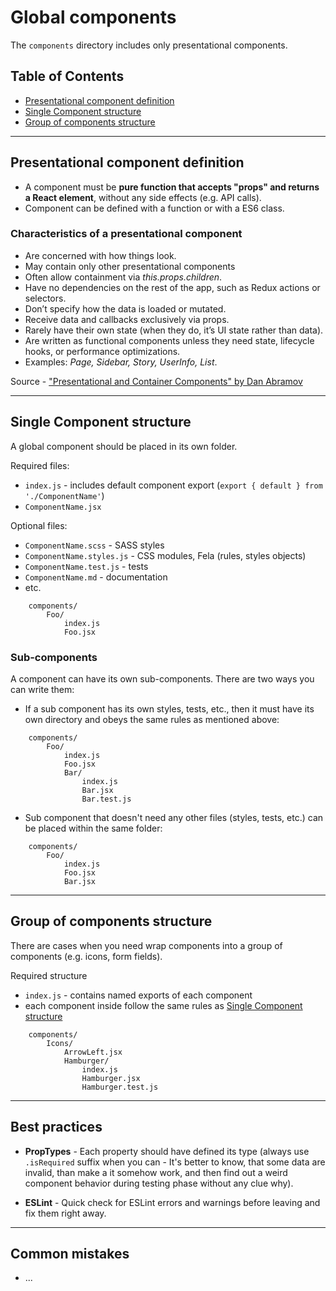 # Global components

The `components` directory includes only presentational components.

## Table of Contents

- [Presentational component definition](#component-definition)
- [Single Component structure](#single-component-structure)
- [Group of components structure](#group-of-components-structure)

---

## <a name="component-definition"></a>Presentational component definition

- A component must be **pure function that accepts "props" and returns a React element**, without any side effects (e.g. API calls).
- Component can be defined with a function or with a ES6 class.

### Characteristics of a presentational component

- Are concerned with how things look.
- May contain only other presentational components
- Often allow containment via _this.props.children_.
- Have no dependencies on the rest of the app, such as Redux actions or selectors.
- Don’t specify how the data is loaded or mutated.
- Receive data and callbacks exclusively via props.
- Rarely have their own state (when they do, it’s UI state rather than data).
- Are written as functional components unless they need state, lifecycle hooks, or performance optimizations.
- Examples: _Page, Sidebar, Story, UserInfo, List_.

Source - ["Presentational and Container Components" by Dan Abramov](https://medium.com/@dan_abramov/smart-and-dumb-components-7ca2f9a7c7d0)

---

## Single Component structure

A global component should be placed in its own folder.

Required files:

- `index.js` - includes default component export (`export { default } from './ComponentName'`)
- `ComponentName.jsx`

Optional files:

- `ComponentName.scss` - SASS styles
- `ComponentName.styles.js` - CSS modules, Fela (rules, styles objects)
- `ComponentName.test.js` - tests
- `ComponentName.md` - documentation
- etc.

```text
    components/
        Foo/
            index.js
            Foo.jsx
```

### <a name="single-component-structure"></a>Sub-components

A component can have its own sub-components. There are two ways you can write them:

- If a sub component has its own styles, tests, etc., then it must have its own directory and obeys the same rules as mentioned above:

```text
    components/
        Foo/
            index.js
            Foo.jsx
            Bar/
                index.js
                Bar.jsx
                Bar.test.js
```

- Sub component that doesn't need any other files (styles, tests, etc.) can be placed within the same folder:

```text
    components/
        Foo/
            index.js
            Foo.jsx
            Bar.jsx
```

---

## <a name="group-of-components-structure"></a>Group of components structure

There are cases when you need wrap components into a group of components (e.g. icons, form fields).

Required structure

- `index.js` - contains named exports of each component
- each component inside follow the same rules as [Single Component structure](#single-component-structure)

```text
    components/
        Icons/
            ArrowLeft.jsx
            Hamburger/
                index.js
                Hamburger.jsx
                Hamburger.test.js
```

---

## Best practices

- **PropTypes** - Each property should have defined its type (always use `.isRequired` suffix when you can - It's better to know, that some data are invalid, than make a it somehow work, and then find out a weird component behavior during testing phase without any clue why).

- **ESLint** - Quick check for ESLint errors and warnings before leaving and fix them right away.

---

## Common mistakes

- ...
